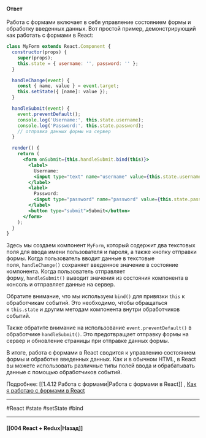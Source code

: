 #### Ответ

Работа с формами включает в себя управление состоянием формы и обработку введенных данных. Вот простой пример, демонстрирующий как работать с формами в React:

```jsx
class MyForm extends React.Component {
  constructor(props) {
    super(props);
    this.state = { username: '', password: '' };
  }

  handleChange(event) {
    const { name, value } = event.target;
    this.setState({ [name]: value });
  }

  handleSubmit(event) {
    event.preventDefault();
    console.log('Username:', this.state.username);
    console.log('Password:', this.state.password);
    // отправка данных формы на сервер
  }

  render() {
    return (
      <form onSubmit={this.handleSubmit.bind(this)}>
        <label>
          Username:
          <input type="text" name="username" value={this.state.username} onChange={this.handleChange.bind(this)} />
        </label>
        <label>
          Password:
          <input type="password" name="password" value={this.state.password} onChange={this.handleChange.bind(this)} />
        </label>
        <button type="submit">Submit</button>
      </form>
    );
  }
}
```

Здесь мы создаем компонент `MyForm`, который содержит два текстовых поля для ввода имени пользователя и пароля, а также кнопку отправки формы. Когда пользователь вводит данные в текстовые поля, `handleChange()` сохраняет введенное значение в состояние компонента. Когда пользователь отправляет форму, `handleSubmit()` выводит значения из состояния компонента в консоль и отправляет данные на сервер.

Обратите внимание, что мы используем `bind()` для привязки `this` к обработчикам событий. Это необходимо, чтобы обращаться к `this.state` и другим методам компонента внутри обработчиков событий.

Также обратите внимание на использование `event.preventDefault()` в обработчике `handleSubmit()`. Это предотвращает отправку формы на сервер и обновление страницы при отправке данных формы.

В итоге, работа с формами в React сводится к управлению состоянием формы и обработке введенных данных. Как и в обычном HTML, в React вы можете использовать различные типы полей ввода и обрабатывать данные с помощью обработчиков событий.

Подробнее: [[1.4.12 Работа с формами|Работа с формами в React]] , [Как я работаю с формами в React](https://habr.com/ru/articles/746806/)

____
#React #state #setState #bind

____

#### [[004 React + Redux|Назад]]